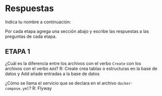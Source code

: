 # Respuestas

Indica tu nombre a continuación: 

Por cada etapa agrega una sección abajo y escribe las respuestas a las preguntas de cada etapa.

## ETAPA 1

¿Cuál es la diferencia entre los archivos con el verbo `Create` con los archivos con el verbo `Add`?
R: Create crea tablas o estructuras en la base de datos y Add añade entradas a la base de datos

¿Cómo se llama el servicio que se declara en el archivo `docker-compose.yml`?
R: Flyway
